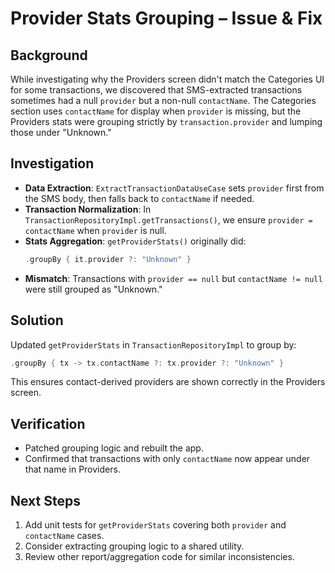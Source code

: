 # Provider Stats Grouping – Issue & Fix

## Background

While investigating why the Providers screen didn't match the Categories UI for some transactions, we discovered that SMS-extracted transactions sometimes had a null `provider` but a non-null `contactName`. The Categories section uses `contactName` for display when `provider` is missing, but the Providers stats were grouping strictly by `transaction.provider` and lumping those under "Unknown."

## Investigation

- **Data Extraction**: `ExtractTransactionDataUseCase` sets `provider` first from the SMS body, then falls back to `contactName` if needed. 
- **Transaction Normalization**: In `TransactionRepositoryImpl.getTransactions()`, we ensure `provider = contactName` when `provider` is null.
- **Stats Aggregation**: `getProviderStats()` originally did:
  ```kotlin
  .groupBy { it.provider ?: "Unknown" }
  ```
- **Mismatch**: Transactions with `provider == null` but `contactName != null` were still grouped as "Unknown."

## Solution

Updated `getProviderStats` in `TransactionRepositoryImpl` to group by:
```kotlin
.groupBy { tx -> tx.contactName ?: tx.provider ?: "Unknown" }
```
This ensures contact-derived providers are shown correctly in the Providers screen.

## Verification

- Patched grouping logic and rebuilt the app.
- Confirmed that transactions with only `contactName` now appear under that name in Providers.

## Next Steps

1. Add unit tests for `getProviderStats` covering both `provider` and `contactName` cases.
2. Consider extracting grouping logic to a shared utility.
3. Review other report/aggregation code for similar inconsistencies. 